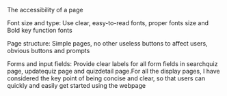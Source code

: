 The accessibility of a page

Font size and type: Use clear, easy-to-read fonts, proper fonts size and Bold key function fonts

Page structure: Simple pages, no other useless buttons to affect users, obvious buttons and prompts

Forms and input fields: Provide clear labels for all form fields in searchquiz page, updatequiz page and quizdetail page.For all the display pages, I have considered the key point of being concise and clear, so that users can quickly and easily get started using the webpage